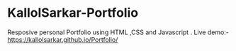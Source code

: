 # KallolSarkar-Portfolio

Resposive personal Portfolio using HTML ,CSS and Javascript
.
Live demo:- https://kallolsarkar.github.io/Portfolio/
